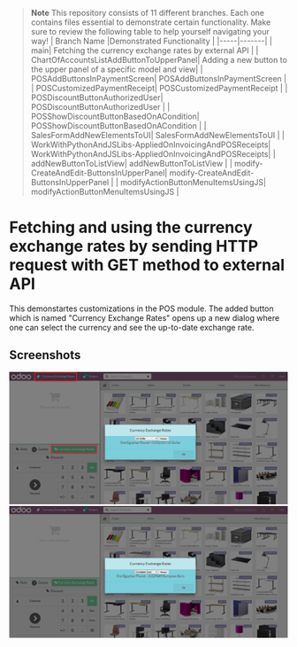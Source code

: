 > **Note**
> This repository consists of 11 different branches. Each one contains files essential to demonstrate certain functionality. Make sure to review the following table to help yourself navigating your way!
> | Branch Name |Demonstrated Functionality |
> |-----|-------|
> |     main| Fetching the currency exchange rates by external API     |
> |     ChartOfAccountsListAddButtonToUpperPanel| Adding a new button to the upper panel of a specific model and view|
> |     POSAddButtonsInPaymentScreen| POSAddButtonsInPaymentScreen       |
> |     POSCustomizedPaymentReceipt| POSCustomizedPaymentReceipt       |
> |     POSDiscountButtonAuthorizedUser| POSDiscountButtonAuthorizedUser       |
> |     POSShowDiscountButtonBasedOnACondition| POSShowDiscountButtonBasedOnACondition       |
> |     SalesFormAddNewElementsToUI| SalesFormAddNewElementsToUI       |
> |     WorkWithPythonAndJSLibs-AppliedOnInvoicingAndPOSReceipts| WorkWithPythonAndJSLibs-AppliedOnInvoicingAndPOSReceipts|
> |     addNewButtonToListView| addNewButtonToListView       |
> |    modify-CreateAndEdit-ButtonsInUpperPanel| modify-CreateAndEdit-ButtonsInUpperPanel       |
> |    modifyActionButtonMenuItemsUsingJS| modifyActionButtonMenuItemsUsingJS       |
  
# Fetching and using the currency exchange rates by sending HTTP request with GET method to external API
This demonstartes customizations in the POS module. The added button which is named "Currency Exchange Rates" opens up a new dialog where one can select the currency and see the up-to-date exchange rate.

## Screenshots

<picture>
 <img alt="Screenshot1" src="https://raw.githubusercontent.com/ambientWave/Odoo-Frontend-Backend-Customization/main/custom/main.png">
</picture>

<picture>
 <img alt="Screenshot2" src="https://raw.githubusercontent.com/ambientWave/Odoo-Frontend-Backend-Customization/main/custom/main2.png">
</picture>
